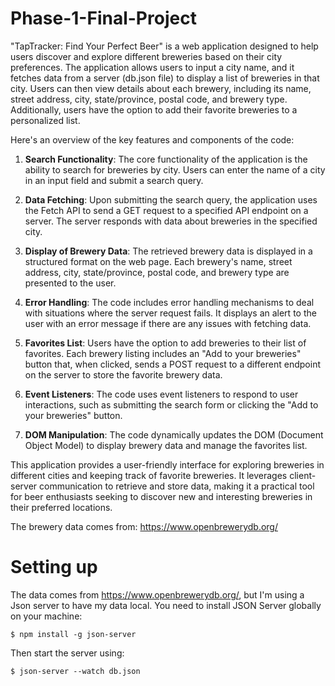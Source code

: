 # Phase-1-Final-Project
"TapTracker: Find Your Perfect Beer" is a web application designed to help users discover and explore different breweries based on their city preferences. The application allows users to input a city name, and it fetches data from a server (db.json file) to display a list of breweries in that city. Users can then view details about each brewery, including its name, street address, city, state/province, postal code, and brewery type. Additionally, users have the option to add their favorite breweries to a personalized list.

Here's an overview of the key features and components of the code:

1. **Search Functionality**: The core functionality of the application is the ability to search for breweries by city. Users can enter the name of a city in an input field and submit a search query.

2. **Data Fetching**: Upon submitting the search query, the application uses the Fetch API to send a GET request to a specified API endpoint on a server. The server responds with data about breweries in the specified city.

3. **Display of Brewery Data**: The retrieved brewery data is displayed in a structured format on the web page. Each brewery's name, street address, city, state/province, postal code, and brewery type are presented to the user.

4. **Error Handling**: The code includes error handling mechanisms to deal with situations where the server request fails. It displays an alert to the user with an error message if there are any issues with fetching data.

5. **Favorites List**: Users have the option to add breweries to their list of favorites. Each brewery listing includes an "Add to your breweries" button that, when clicked, sends a POST request to a different endpoint on the server to store the favorite brewery data.

6. **Event Listeners**: The code uses event listeners to respond to user interactions, such as submitting the search form or clicking the "Add to your breweries" button.

7. **DOM Manipulation**: The code dynamically updates the DOM (Document Object Model) to display brewery data and manage the favorites list.

This application provides a user-friendly interface for exploring breweries in different cities and keeping track of favorite breweries. It leverages client-server communication to retrieve and store data, making it a practical tool for beer enthusiasts seeking to discover new and interesting breweries in their preferred locations.

The brewery data comes from: https://www.openbrewerydb.org/  

# Setting up

The data comes from https://www.openbrewerydb.org/, but I'm using a Json server to have my data local. You need to install JSON Server globally on your machine:

```
$ npm install -g json-server
```

Then start the server using:

```
$ json-server --watch db.json
```